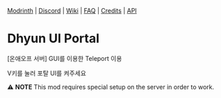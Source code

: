 [Modrinth]()
|
[Discord]()
|
[Wiki]()
|
[FAQ]()
|
[Credits]()
|
[API](api/readme.md)

# Dhyun UI Portal

[온애오프 서버] GUI를 이용한 Teleport 이용

V키를 눌러 포탈 UI를 켜주세요

:warning: **NOTE** This mod requires special setup on the server in order to work.
